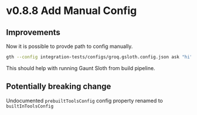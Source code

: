 # v0.8.8 Add Manual Config

## Improvements

Now it is possible to provde path to config manually.

```bash
gth --config integration-tests/configs/groq.gsloth.config.json ask "hi"
```

This should help with running Gaunt Sloth from build pipeline.

## Potentially breaking change

Undocumented `prebuiltToolsConfig` config property renamed to `builtInToolsConfig`
